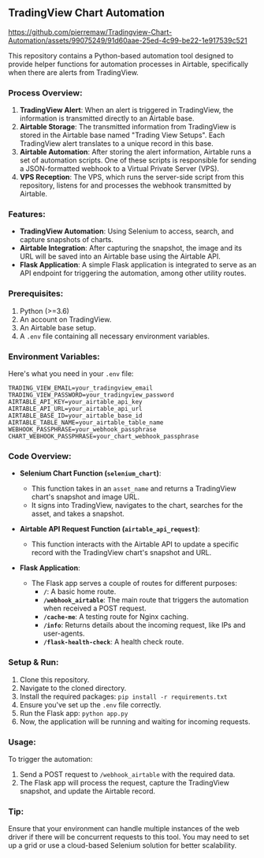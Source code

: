 ## TradingView Chart Automation

https://github.com/pierremaw/Tradingview-Chart-Automation/assets/99075249/91d60aae-25ed-4c99-be22-1e917539c521

This repository contains a Python-based automation tool designed to provide helper functions for automation processes in Airtable, specifically when there are alerts from TradingView.

### Process Overview:

1. **TradingView Alert**: When an alert is triggered in TradingView, the information is transmitted directly to an Airtable base.
2. **Airtable Storage**: The transmitted information from TradingView is stored in the Airtable base named "Trading View Setups". Each TradingView alert translates to a unique record in this base.
3. **Airtable Automation**: After storing the alert information, Airtable runs a set of automation scripts. One of these scripts is responsible for sending a JSON-formatted webhook to a Virtual Private Server (VPS).
4. **VPS Reception**: The VPS, which runs the server-side script from this repository, listens for and processes the webhook transmitted by Airtable.

### Features:

- **TradingView Automation**: Using Selenium to access, search, and capture snapshots of charts.
- **Airtable Integration**: After capturing the snapshot, the image and its URL will be saved into an Airtable base using the Airtable API.
- **Flask Application**: A simple Flask application is integrated to serve as an API endpoint for triggering the automation, among other utility routes.

### Prerequisites:

1. Python (>=3.6)
2. An account on TradingView.
3. An Airtable base setup.
4. A `.env` file containing all necessary environment variables.

### Environment Variables:

Here's what you need in your `.env` file:

```env
TRADING_VIEW_EMAIL=your_tradingview_email
TRADING_VIEW_PASSWORD=your_tradingview_password
AIRTABLE_API_KEY=your_airtable_api_key
AIRTABLE_API_URL=your_airtable_api_url
AIRTABLE_BASE_ID=your_airtable_base_id
AIRTABLE_TABLE_NAME=your_airtable_table_name
WEBHOOK_PASSPHRASE=your_webhook_passphrase
CHART_WEBHOOK_PASSPHRASE=your_chart_webhook_passphrase
```

### Code Overview:

- **Selenium Chart Function (`selenium_chart`)**:
  - This function takes in an `asset_name` and returns a TradingView chart's snapshot and image URL.
  - It signs into TradingView, navigates to the chart, searches for the asset, and takes a snapshot.
  
- **Airtable API Request Function (`airtable_api_request`)**:
  - This function interacts with the Airtable API to update a specific record with the TradingView chart's snapshot and URL.
  
- **Flask Application**:
  - The Flask app serves a couple of routes for different purposes:
    - **`/`**: A basic home route.
    - **`/webhook_airtable`**: The main route that triggers the automation when received a POST request.
    - **`/cache-me`**: A testing route for Nginx caching.
    - **`/info`**: Returns details about the incoming request, like IPs and user-agents.
    - **`/flask-health-check`**: A health check route.

### Setup & Run:

1. Clone this repository.
2. Navigate to the cloned directory.
3. Install the required packages: `pip install -r requirements.txt`
4. Ensure you've set up the `.env` file correctly.
5. Run the Flask app: `python app.py`
6. Now, the application will be running and waiting for incoming requests.

### Usage:

To trigger the automation:

1. Send a POST request to `/webhook_airtable` with the required data.
2. The Flask app will process the request, capture the TradingView snapshot, and update the Airtable record.

### Tip:

Ensure that your environment can handle multiple instances of the web driver if there will be concurrent requests to this tool. You may need to set up a grid or use a cloud-based Selenium solution for better scalability.
